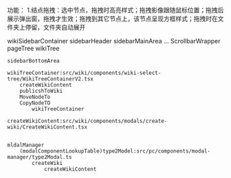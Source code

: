 功能：
1.结点拖拽：选中节点，拖拽时高亮样式；拖拽影像跟随鼠标位置；拖拽后展示弹出窗，拖拽才生效；拖拽到其它节点上，该节点呈现方框样式；拖拽时在文件夹上停留，文件夹自动展开

wikiSidebarContainer
    sidebarHeader
    sidebarMainArea
        ...
        ScrollbarWrapper
            pageTree
                wikiTree

    sidebarBottomArea


<!-- loadTree(spaceIde)：加载树 -->
    wikiTreeContainer:src/wiki/components/wiki-select-tree/WikiTreeContainerV2.tsx
        createWikiContent
        publicshToWiki
        MoveNodeTo
        CopyNodeTO
            wikiTreeContainer

    createWikiContent:src/wiki/components/modals/create-wiki/CreateWikiContent.tsx


    mldalManager
        (modalComponentLookupTable)type2Model:src/pc/components/modal-manager/type2Modal.ts
            createWiki
                createWikiContent
